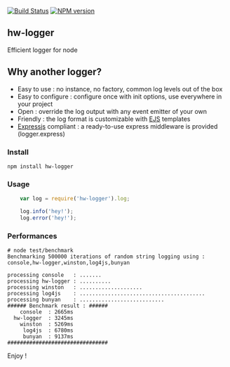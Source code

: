 [![Build Status](https://travis-ci.org/openhoat/hw-logger.png?branch=master)](https://travis-ci.org/openhoat/hw-logger)
[![NPM version](https://badge.fury.io/js/hw-logger.svg)](http://badge.fury.io/js/hw-logger)

## hw-logger

Efficient logger for node

## Why another logger?

- Easy to use : no instance, no factory, common log levels out of the box
- Easy to configure : configure once with init options, use everywhere in your project
- Open : override the log output with any event emitter of your own
- Friendly : the log format is customizable with [EJS](http://www.embeddedjs.com/) templates
- [Expressjs](http://expressjs.com/) compliant : a ready-to-use express middleware is provided (logger.express)

### Install

    npm install hw-logger

### Usage

```javascript
    var log = require('hw-logger').log;

    log.info('hey!');
    log.error('hey!');
```

### Performances


    # node test/benchmark
    Benchmarking 500000 iterations of random string logging using : console,hw-logger,winston,log4js,bunyan

    processing console   : .......
    processing hw-logger : ..........
    processing winston   : ....................
    processing log4js    : ........................................
    processing bunyan    : ...........................
    ###### Benchmark result : ######
        console	 : 2665ms
      hw-logger	 : 3245ms
        winston	 : 5269ms
         log4js	 : 6780ms
         bunyan	 : 9137ms
    ################################

Enjoy !